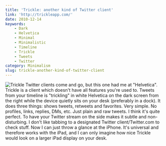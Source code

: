```yaml
---
title: 'Trickle: another kind of Twitter client'
link: 'http://trickleapp.com/'
date: 2010-12-14
keywords:
    - Dark
    - Helvetica
    - Minimal
    - Minimalistic
    - Timeline
    - Trickle
    - Tweets
    - Twitter
category: Minimalism
slug: trickle-another-kind-of-twitter-client
---
```


![](http://johanbrook.com/wordpress/wp-content/uploads/2010/12/Photo-dec-14-12-21-34-fm-406x610.jpg "Trickle") Twitter clients come and go, but this one had me at "Helvetica". Trickle is a client which doesn't have all features you're used to. Tweets from your timeline is "trickling" in white Helvetica on the dark screen from the right while the device quietly sits on your desk (preferably in a dock). It does three things: shows tweets, retweets and favorites. Very simple. No profiles, links, replies, DMs, etc. Just plain and raw tweets. I think it's quite perfect. To have your Twitter stream on the side makes it subtle and non-disturbing. I don't like tabbing to a designated Twitter client/Twitter.com to check stuff. Now I can just throw a glance at the iPhone. It's universal and therefore works with the iPad, and I can only imagine how nice Trickle would look on a larger iPad display on your desk.
